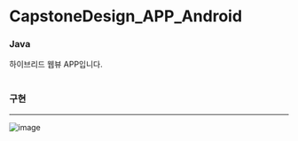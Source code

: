 # CapstoneDesign_APP_Android
### Java
하이브리드 웹뷰 APP입니다.
<br><br>
### 구현
------------
![image](https://user-images.githubusercontent.com/75834395/103761463-0cfb3300-505a-11eb-8b1c-724f9fc3ab35.png)

